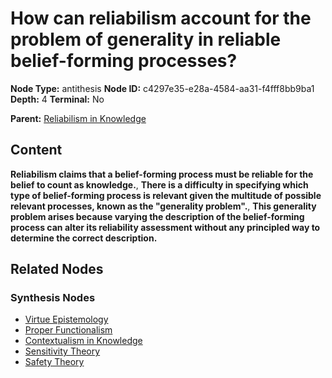 # How can reliabilism account for the problem of generality in reliable belief-forming processes?

**Node Type:** antithesis
**Node ID:** c4297e35-e28a-4584-aa31-f4fff8bb9ba1
**Depth:** 4
**Terminal:** No

**Parent:** [Reliabilism in Knowledge](reliabilism-in-knowledge-synthesis-a34331d7-97c3-4756-8df4-3055152f6455.md)

## Content

**Reliabilism claims that a belief-forming process must be reliable for the belief to count as knowledge.**, **There is a difficulty in specifying which type of belief-forming process is relevant given the multitude of possible relevant processes, known as the "generality problem".**, **This generality problem arises because varying the description of the belief-forming process can alter its reliability assessment without any principled way to determine the correct description.**

## Related Nodes

### Synthesis Nodes

- [Virtue Epistemology](virtue-epistemology-synthesis-919db978-e62d-426d-b7c9-e6e449d03ca6.md)
- [Proper Functionalism](proper-functionalism-synthesis-38e91ddc-5795-47e8-ae9c-a83886ee55c8.md)
- [Contextualism in Knowledge](contextualism-in-knowledge-synthesis-a61c624e-a2aa-4b97-b817-c18236931b14.md)
- [Sensitivity Theory](sensitivity-theory-synthesis-28baaa15-e1b2-460c-a20a-c13660fd2650.md)
- [Safety Theory](safety-theory-synthesis-012e2046-edaa-4422-a54e-c4ffcb16f1d9.md)

